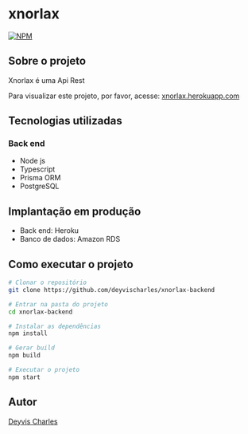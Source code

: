 # xnorlax
[![NPM](https://img.shields.io/npm/l/react)](https://github.com/deyvischarles/xnorlax-backend/blob/main/LICENSE)

## Sobre o projeto

Xnorlax é uma Api Rest

Para visualizar este projeto, por favor, acesse: [xnorlax.herokuapp.com](https://xnorlax.herokuapp.com)

## Tecnologias utilizadas
### Back end
- Node js
- Typescript
- Prisma ORM
- PostgreSQL

## Implantação em produção
- Back end: Heroku
- Banco de dados: Amazon RDS

## Como executar o projeto
```bash
# Clonar o repositório
git clone https://github.com/deyvischarles/xnorlax-backend

# Entrar na pasta do projeto
cd xnorlax-backend

# Instalar as dependências
npm install

# Gerar build
npm build

# Executar o projeto
npm start
```

## Autor
[Deyvis Charles](https://linkedin.com/in/deyvischarles)
